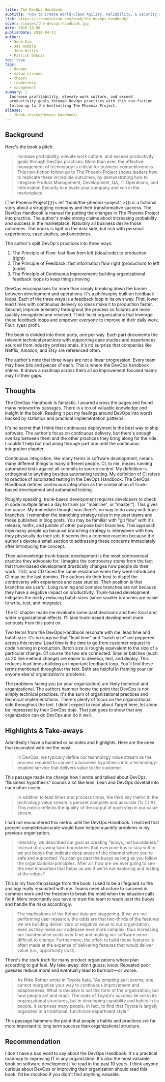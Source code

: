 ```yaml
---
title: The DevOps Handbook
subtitle: "How to Create World-Class Agility, Reliability, & Security in Technology Organizations"
link: https://itrevolution.com/book/the-devops-handbook/
cover: /images/the-devops-handbook.jpg
date: 2016-10-06
publishDate: 2018-04-23
author:
  - Gene Kim
  - Jez Humble
  - John Willis
  - Patrick Debois
toc: true
tags:
  - devops
  - value streams
  - theory
  - leadership
  - management
summary: |
  Increase profitability, elevate work culture, and exceed
  productivity goals through DevOps practices with this non-fiction
  follow-up to the bestselling The Phoenix Project.
aliases:
  - /book-review/devops-handbook/
---
```


## Background

Here's the book's pitch:

> Increase profitability, elevate work culture, and exceed
> productivity goals through DevOps practices. More than ever, the
> effective management of technology is critical for business
> competitiveness. This non-fiction follow-up to The Phoenix Project
> shows leaders how to replicate these incredible outcomes, by
> demonstrating how to integrate Product Management, Development, QA,
> IT Operations, and Information Security to elevate your company and
> win in the marketplace.

[The Phoenix
Project]({{< ref "book/the-pheonix-project" >}}) is a
fictional story about a struggling company and their transformative
success. The DevOps Handbook is manual for putting the changes in The
Phoenix Project into practice. The author's make strong claims about
increasing probability and success in the marketplace. Naturally all
business desire those outcomes. The books is light on the data side,
but rich with personal experiences, case studies, and anecdotes.

The author's split DevOp's practices into three ways:

1. The Principle of Flow: fast flow from left (idea/code) to
   production (right)
2. The Principle of Feedback: fast information flow right (production)
   to left (code)
3. The Principle of Continuous Improvement: building organizational
   feedback loops to keep things moving

DevOps encompasses far more than simply breaking down the barrier
between development and operations. It's a philosophy built on
feedback loops. Each of the three ways is a feedback loop in its own
way. First, lower lead times with continuous delivery so ideas make it
to production faster. Second; improve telemetry throughout the process
so failures are more quickly recognized and resolved. Third: build
organizations that leverage these feedback loops and empower everyone
to improve in their daily work. Four: (yes) profit.

The book is divided into three parts, one per way. Each part documents
the relevant technical practices with supporting case studies and
experiences sourced from industry professionals. It's no surprise that
companies like Netflix, Amazon, and Etsy are referenced often.

The author's note that three ways are not a linear progression. Every
team may have bits and pieces of each. This is where the DevOps
handbook shines. It draws a roadmap across them all so improvement
focused teams may fill their gaps.

## Thoughts

The DevOps Handbook is fantastic. I poured across the pages and found
many noteworthy passages. There is a ton of valuable knowledge and
insight in the book. Reading it put my feelings around DevOps into
words backed by statistics and practical implementation patterns.

It's no secret that I think that continuous deployment is the best way
to ship software. The author's focus on continuous delivery, but
there's enough overlap between them and the other practices they bring
along for the ride. I couldn't help but nod along through part one
until the continuous integration chapter.

Continuous integration, like many terms in software development, means
many different things to many different people. CI, to me, means
running automated tests against all commits to source control. My
definition is orthogonal to anything besides automating testing. My
definition of CI refers to practice of automated testing in the DevOps
Handbook. The DevOps Handbook defines continuous integration as the
combination of trunk-based development and automated testing.

Roughly speaking, trunk-based development requires developers to check
in code multiple times a day to trunk (or "mainline", or "master").
This gives me pause. My immediate thought was there's no way to do
away with topic branches. I remember the branching strategy rules in
my past teams and those published in blog posts. You may be familiar
with "git flow" with it's release, hotfix, and jumble of other purpose
built branches. This approach trips many people up because branching
strategy is interwoven with how they physically do their job. It seems
this a common reaction because the author's devote a small section to
addressing these concerns immediately after introducing the concept.

They acknowledge trunk-based development is the most controversial
practice they advocate for. I imagine the controversy stems from the
fact that trunk-based development drastically changes how people do
their work. TDD, and CD faced the same resistance when they were
introduced. CI may be the last domino. The authors do their best to
dispel the controversy with experience and case studies. Their
position is that branches are useful. Long running and complex
branches are not because they have a negative impact on productivity.
Trunk-based development mitigates the riskby reducing batch sizes
(since smaller branches are easier to write, test, and integrate).

The CI chapter made me revaluate some past decisions and their local
and wider organizational effects. I'll take trunk-based development
more seriously from this point on.

Two terms from the DevOps Handbook resonate with me: lead time and
batch size. It's no surprise that "lead time" and "batch size" are
peppered across this review. Lead time is the time to go from customer
request to code running in production. Batch size is roughly
equivalent to the size of a particular change. Of course the two are
connected. Smaller batches (such as 20 line method change) are easier
to develop, test, and deploy. This reduces lead times building an
important feedback loop. You'll find these terms mentioned throughout
the text. Both are helpful in framing your (or anyone else's)
organization's problems.

The problems facing you (or your organization) are likely technical
and organizational. The authors hammer home the point that DevOps is
not simply technical practices. It's the sum of organizational
practices and technical implementations. There's plenty of focus on
the organizational side throughout the text. I didn't expect to read
about Target here, let alone be impressed by their DevOps dojo. That
just goes to show that any organization can do DevOps and do it well.

## Highlights & Take-aways

Admittedly I have a hundred or so notes and highlights. Here are the
ones that resonated with me the most.

> In DevOps, we typically define our technology value stream as the
> process required to convert a business hypothesis into a
> technology-enabled service that delivers value to the customer.

This passage made me change how I wrote and talked about DevOps.
"Business hypothesis" sounds a lot like lean. Lean and DevOps dovetail
into each other nicely.

> In addition to lead times and process times, the third key metric in
> the technology value stream is percent complete and accurate (% C/
> A). This metric reflects the quality of the output of each step in
> our value stream.

I had not encountered this metric until the DevOps Handbook. I
realized that precent complete/accurate would have helped quantify
problems in my previous organization.

> Internally, we described our goal as creating "buoys, not
> boundaries." Instead of drawing hard boundaries that everyone has to
> stay within, we put buoys that indicate deep areas of the channel
> where you're safe and supported. You can go past the buoys as long
> as you follow the organizational principles. After all, how are we
> ever going to see the next innovation that helps us win if we're not
> exploring and testing at the edges?

This is my favorite passage from the book. I used to be a lifeguard so
the analogy really resonated with me. Teams need structure to succeed
in common work and the freedom to break the mold when the situation
calls for it. More importantly you have to trust the team to wade past
the buoys and handle the risks accordingly.

> The implications of the Kohavi data are staggering. If we are not
> performing user research, the odds are that two-thirds of the
> features we are building deliver zero or negative value to our
> organization, even as they make our codebase ever more complex, thus
> increasing our maintenance costs over time and making our software
> more difficult to change. Furthermore, the effort to build these
> features is often made at the expense of delivering features that
> would deliver value (i.e., opportunity cost).

There's the stark truth for many product organizations where plan
according to gut feel. My take-away: don't guess; know. Repeated poor
guesses reduce moral and eventually lead to burnout — or worse.

> As Mike Rother wrote in Toyota Kata, "As tempting as it seems, one
> cannot reorganize your way to continuous improvement and
> adaptiveness. What is decisive is not the form of the organization,
> but how people act and react. The roots of Toyota's success lie not
> in its organizational structures, but in developing capability and
> habits in its people. It surprises many people, in fact, to find
> that Toyota is largely organized in a traditional,
> functional-department style."

This passage hammers the point that people's habits and practices are
far more important to long term success than organizational structure.

## Recommendation

I don't have a bad word to say about the DevOps Handbook. It's a
practical roadmap to improving IT in any organization. It's also the
most valuable book on software development I've read in the past 10
years. I think anyone curious about DevOps or improving their
organization should read this book. I'd be shocked if you didn't find
anything valuable.

